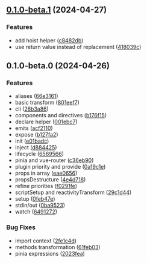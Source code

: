 

## [0.1.0-beta.1](https://github.com/CyanSalt/vue-spinach/compare/v0.1.0-beta.0...v0.1.0-beta.1) (2024-04-27)


### Features

* add hoist helper ([c8482db](https://github.com/CyanSalt/vue-spinach/commit/c8482db14082df2166ee612086eaed57c9f2d368))
* use return value instead of replacement ([418039c](https://github.com/CyanSalt/vue-spinach/commit/418039ce704f59deb10ad3cc5cbba6856f88df6c))

## 0.1.0-beta.0 (2024-04-26)


### Features

* aliases ([66e3161](https://github.com/CyanSalt/vue-spinach/commit/66e3161793f2a714f92142388f3ac2defae6293e))
* basic transform ([801eef7](https://github.com/CyanSalt/vue-spinach/commit/801eef7c7d16c128c1e630dd38773d129ad88411))
* cli ([26b3a86](https://github.com/CyanSalt/vue-spinach/commit/26b3a862085648d15c246b60704611cc6541304f))
* components and directives ([b176f15](https://github.com/CyanSalt/vue-spinach/commit/b176f15b8f83d85a8f1e969c52982b9110db9b5f))
* declare helper ([001ebc7](https://github.com/CyanSalt/vue-spinach/commit/001ebc7314b1a066846e17a4e2a2d687342fbfdc))
* emits ([acf2110](https://github.com/CyanSalt/vue-spinach/commit/acf2110ff994b2a34bc90cbb737a99abbc4c5b2c))
* expose ([b127fa2](https://github.com/CyanSalt/vue-spinach/commit/b127fa2c83d0300ee3ce5046ddbf5186487fb3a0))
* init ([e01badc](https://github.com/CyanSalt/vue-spinach/commit/e01badc4d262a6dfd630362a36adba9258e973b0))
* inject ([d884425](https://github.com/CyanSalt/vue-spinach/commit/d884425e9cdfaa251bb1fea411a233f23bb21e5f))
* lifecycle ([6569566](https://github.com/CyanSalt/vue-spinach/commit/656956601659a30b7d4cc730d684d75922320b18))
* pinia and vue-router ([c36eb90](https://github.com/CyanSalt/vue-spinach/commit/c36eb90f4e9bbb07e4ab863b7f73bfb87791167e))
* plugin priority and provide ([0a19c1e](https://github.com/CyanSalt/vue-spinach/commit/0a19c1eec8b2167df3793ddf22156a4f5bce5881))
* props in array ([eae0656](https://github.com/CyanSalt/vue-spinach/commit/eae06563b645e6d0bbe378320677d21a30175f81))
* propsDestructure ([4e4d718](https://github.com/CyanSalt/vue-spinach/commit/4e4d718120d3efed5d2d2d395733ac937b9119a7))
* refine priorities ([f0291fe](https://github.com/CyanSalt/vue-spinach/commit/f0291fe5104fd0a0249fac025fb8290aa9c88e68))
* scriptSetup and reactivityTransform ([29c1d44](https://github.com/CyanSalt/vue-spinach/commit/29c1d447f38437a4abb2cf08004d3761e3d78243))
* setup ([0feb47e](https://github.com/CyanSalt/vue-spinach/commit/0feb47eccd9aae5b9f6ed824e2acd550de4658cf))
* stdin/out ([0ba9523](https://github.com/CyanSalt/vue-spinach/commit/0ba9523a12aaf5ede26b5f688da7088370e5ff93))
* watch ([6491272](https://github.com/CyanSalt/vue-spinach/commit/6491272a99a6ffd693b4c26b345abe009a4a7338))


### Bug Fixes

* import context ([2fe1c4d](https://github.com/CyanSalt/vue-spinach/commit/2fe1c4db39e36a4680c31163e86d30e0d15a0ae0))
* methods transformation ([61feb03](https://github.com/CyanSalt/vue-spinach/commit/61feb03ab56cf0fe36efa8e6e5d00a723d360e4b))
* pinia expressions ([2023fea](https://github.com/CyanSalt/vue-spinach/commit/2023feab77b18b1527341c7bd9afa261cb3171e2))
